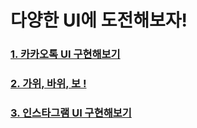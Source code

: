 # 다양한 UI에 도전해보자!

### [1. 카카오톡 UI 구현해보기](./kakaotalk/README.md)
### [2. 가위, 바위, 보 !](./rsp_game/README.md)
### [3. 인스타그램 UI 구현해보기](./instagram/README.md)
